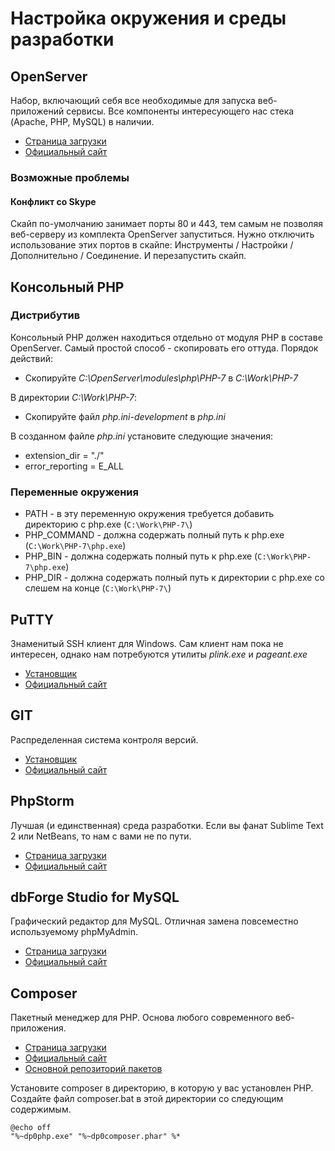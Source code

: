 # Настройка окружения и среды разработки

## OpenServer

Набор, включающий себя все необходимые для запуска веб-приложений сервисы. 
Все компоненты интересующего нас стека (Apache, PHP, MySQL) в наличии. 

* [Страница загрузки](http://open-server.ru/download/)
* [Официальный сайт](http://open-server.ru/)

### Возможные проблемы

#### Конфликт со Skype
Скайп по-умолчанию занимает порты 80 и 443, тем самым не позволяя веб-серверу из комплекта OpenServer запуститься.
Нужно отключить использование этих портов в скайпе: Инструменты / Настройки / Дополнительно / Соединение. 
И перезапустить скайп.

## Консольный PHP
### Дистрибутив
Консольный PHP должен находиться отдельно от модуля PHP в составе OpenServer. Самый простой способ - скопировать его 
оттуда. Порядок действий: 

* Скопируйте *C:\OpenServer\modules\php\PHP-7* в *C:\Work\PHP-7*

В директории *C:\Work\PHP-7*:

* Скопируйте файл *php.ini-development* в *php.ini*

В созданном файле *php.ini* установите следующие значения:

* extension_dir = "./"
* error_reporting = E_ALL

### Переменные окружения
* PATH - в эту переменную окружения требуется добавить директорию с php.exe (`C:\Work\PHP-7\`)
* PHP_COMMAND - должна содержать полный путь к php.exe (`C:\Work\PHP-7\php.exe`)
* PHP_BIN - должна содержать полный путь к php.exe (`C:\Work\PHP-7\php.exe`)
* PHP_DIR - должна содержать полный путь к директории с php.exe со слешем на конце (`C:\Work\PHP-7\`)


## PuTTY

Знаменитый SSH клиент для Windows. 
Сам клиент нам пока не интересен, однако нам потребуются утилиты *plink.exe* и *pageant.exe*

* [Установщик](https://the.earth.li/~sgtatham/putty/latest/x86/putty-0.67-installer.msi)
* [Официальный сайт](http://www.chiark.greenend.org.uk/~sgtatham/putty/)

## GIT

Распределенная система контроля версий.

* [Установщик](https://git-scm.com/download/win)
* [Официальный сайт](https://git-scm.com/)

## PhpStorm

Лучшая (и единственная) среда разработки. Если вы фанат Sublime Text 2 или NetBeans, то нам с вами не по пути. 

* [Страница загрузки](https://www.jetbrains.com/phpstorm/download/)
* [Официальный сайт](https://www.jetbrains.com/phpstorm/)

## dbForge Studio for MySQL

Графический редактор для MySQL. Отличная замена повсеместно используемому phpMyAdmin.

* [Страница загрузки](https://www.devart.com/ru/dbforge/mysql/studio/download.html)
* [Официальный сайт](https://www.devart.com/ru/dbforge/mysql/studio/)

## Composer

Пакетный менеджер для PHP. Основа любого современного веб-приложения.

* [Страница загрузки](https://getcomposer.org/download/)
* [Официальный сайт](https://getcomposer.org/)
* [Основной репозиторий пакетов](https://packagist.org/)

Установите composer в директорию, в которую у вас установлен PHP. Создайте файл composer.bat в этой директории со следующим содержимым.
```
@echo off
"%~dp0php.exe" "%~dp0composer.phar" %*
```
